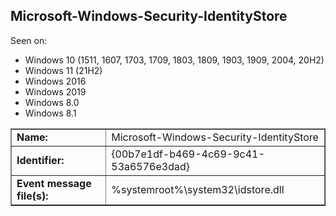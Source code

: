 ## Microsoft-Windows-Security-IdentityStore

Seen on:
* Windows 10 (1511, 1607, 1703, 1709, 1803, 1809, 1903, 1909, 2004, 20H2)
* Windows 11 (21H2)
* Windows 2016
* Windows 2019
* Windows 8.0
* Windows 8.1

<table border="1" class="docutils">
  <tbody>
    <tr>
      <td><b>Name:</b></td>
      <td>Microsoft-Windows-Security-IdentityStore</td>
    </tr>
    <tr>
      <td><b>Identifier:</b></td>
      <td>{00b7e1df-b469-4c69-9c41-53a6576e3dad}</td>
    </tr>
    <tr>
      <td><b>Event message file(s):</b></td>
      <td>%systemroot%\system32\idstore.dll</td>
    </tr>
  </tbody>
</table>

&nbsp;

